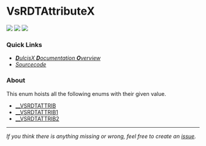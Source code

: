 # VsRDTAttributeX

![](https://img.shields.io/badge/Source-DulcisX-blue) ![](https://img.shields.io/badge/namespace-DulcisX.Core.Models.Enums.VisualStudio-blue) ![](https://img.shields.io/badge/Type-Enum-seagreen)

### Quick Links

- *[**D**ulcisX **D**ocumentation **O**verview](https://github.com/TwentyFourMinutes/DulcisX/SDKDocumentation/)*
- *[Sourcecode](https://github.com/TwentyFourMinutes/DulcisX/blob/master/src/DulcisX/DulcisX/Core/Models/Enums/VisualStudio/VsRDTAttributeX.cs)*

### About

This enum hoists all the following enums with their given value.

- [__VSRDTATTRIB](https://docs.microsoft.com/en-us/dotnet/api/microsoft.visualstudio.shell.interop.__vsrdtattrib?view=visualstudiosdk-2017)
- [__VSRDTATTRIB1](https://docs.microsoft.com/en-us/dotnet/api/microsoft.visualstudio.shell.interop.__vsrdtattrib1?view=visualstudiosdk-2017)
- [__VSRDTATTRIB2](https://docs.microsoft.com/en-us/dotnet/api/microsoft.visualstudio.shell.interop.__vsrdtattrib2?view=visualstudiosdk-2017)

---

*If you think there is anything missing or wrong, feel free to create an [issue](https://github.com/TwentyFourMinutes/DulcisX/issues).*

